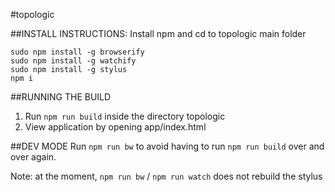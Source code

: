 #topologic

##INSTALL INSTRUCTIONS:
Install npm and cd to topologic main folder
```
sudo npm install -g browserify
sudo npm install -g watchify
sudo npm install -g stylus
npm i
```

##RUNNING THE BUILD
1. Run `npm run build` inside the directory topologic
2. View application by opening app/index.html

##DEV MODE
Run `npm run bw` to avoid having to run `npm run build` over and over again.

Note: at the moment, `npm run bw` / `npm run watch` does not rebuild the stylus
